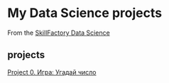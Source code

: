# My Data Science projects
From the [SkillFactory Data Science](https://skillfactory.ru/data-scientist-pro)
## projects
[Project 0. Игра: Угадай число](https://github.com/KleshchevDN/sf_data_science/blob/main/game.py)
